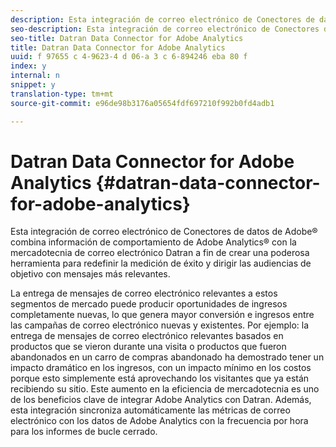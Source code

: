 ```yaml
---
description: Esta integración de correo electrónico de Conectores de datos de Adobe® combina información de comportamiento de Adobe Analytics® con la mercadotecnia de correo electrónico Datran a fin de crear una poderosa herramienta para redefinir la medición de éxito y dirigir las audiencias de objetivo con mensajes más relevantes.
seo-description: Esta integración de correo electrónico de Conectores de datos de Adobe® combina información de comportamiento de Adobe Analytics® con la mercadotecnia de correo electrónico Datran a fin de crear una poderosa herramienta para redefinir la medición de éxito y dirigir las audiencias de objetivo con mensajes más relevantes.
seo-title: Datran Data Connector for Adobe Analytics
title: Datran Data Connector for Adobe Analytics
uuid: f 97655 c 4-9623-4 d 06-a 3 c 6-894246 eba 80 f
index: y
internal: n
snippet: y
translation-type: tm+mt
source-git-commit: e96de98b3176a05654fdf697210f992b0fd4adb1

---
```



# Datran Data Connector for Adobe Analytics {#datran-data-connector-for-adobe-analytics}

Esta integración de correo electrónico de Conectores de datos de Adobe® combina información de comportamiento de Adobe Analytics® con la mercadotecnia de correo electrónico Datran a fin de crear una poderosa herramienta para redefinir la medición de éxito y dirigir las audiencias de objetivo con mensajes más relevantes.

La entrega de mensajes de correo electrónico relevantes a estos segmentos de mercado puede producir oportunidades de ingresos completamente nuevas, lo que genera mayor conversión e ingresos entre las campañas de correo electrónico nuevas y existentes. Por ejemplo: la entrega de mensajes de correo electrónico relevantes basados en productos que se vieron durante una visita o productos que fueron abandonados en un carro de compras abandonado ha demostrado tener un impacto dramático en los ingresos, con un impacto mínimo en los costos porque esto simplemente está aprovechando los visitantes que ya están recibiendo su sitio. Este aumento en la eficiencia de mercadotecnia es uno de los beneficios clave de integrar Adobe Analytics con Datran. Además, esta integración sincroniza automáticamente las métricas de correo electrónico con los datos de Adobe Analytics con la frecuencia por hora para los informes de bucle cerrado.
